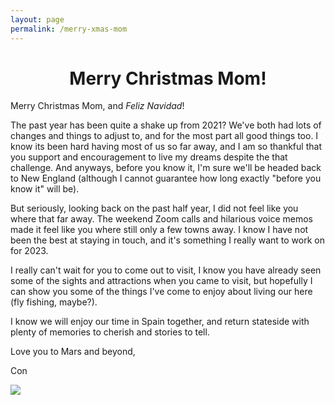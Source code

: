 ```yaml
---
layout: page
permalink: /merry-xmas-mom
---
```



<h1 style="text-align:center">Merry Christmas Mom!</h1>

Merry Christmas Mom, and _Feliz Navidad_!

The past year has been quite a shake up from 2021? We've both had lots of changes and things to adjust to, and for the most part all good things too. I know its been hard having most of us so far away, and I am so thankful that you support and encouragement to live my dreams despite the that challenge. And anyways, before you know it, I'm sure we'll be headed back to New England (although I cannot guarantee how long exactly "before you know it" will be). 

But seriously, looking back on the past half year, I did not feel like you where that far away. The weekend Zoom calls and hilarious voice memos made it feel like you where still only a few towns away. I know I have not been the best at staying in touch, and it's something I really want to work on for 2023. 

I really can't wait for you to come out to visit, I know you have already seen some of the sights and attractions when you came to visit, but hopefully I can show you some of the things I've come to enjoy about living our here (fly fishing, maybe?). 

I know we will enjoy our time in Spain together, and return stateside with plenty of memories to cherish and stories to tell.

Love you to Mars and beyond, 

Con

![](assets/mom.jpg)
